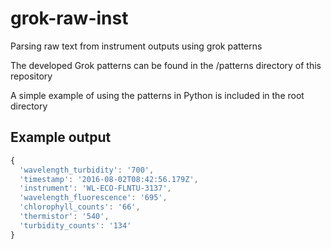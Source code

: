 # grok-raw-inst
Parsing raw text from instrument outputs using grok patterns

The developed Grok patterns can be found in the /patterns directory of this repository

A simple example of using the patterns in Python is included in the root directory

## Example output
```javascript
{
  'wavelength_turbidity': '700', 
  'timestamp': '2016-08-02T08:42:56.179Z', 
  'instrument': 'WL-ECO-FLNTU-3137', 
  'wavelength_fluorescence': '695', 
  'chlorophyll_counts': '66', 
  'thermistor': '540', 
  'turbidity_counts': '134'
}
```
